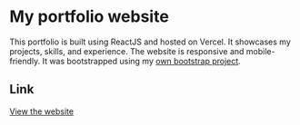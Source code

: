 # My portfolio website

This portfolio is built using ReactJS and hosted on Vercel. It showcases my projects, skills, and experience. The website is responsive and mobile-friendly. It was bootstrapped using my [own bootstrap project](https://github.com/JtMeulen/vite-react-bootstrap).

## Link

[View the website](https://joeytermeulen.com)
